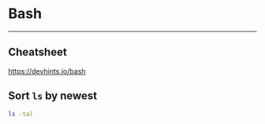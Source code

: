 # Bash

------------------------------

## Cheatsheet

https://devhints.io/bash

## Sort `ls` by newest

```bash
ls -tal 
```
